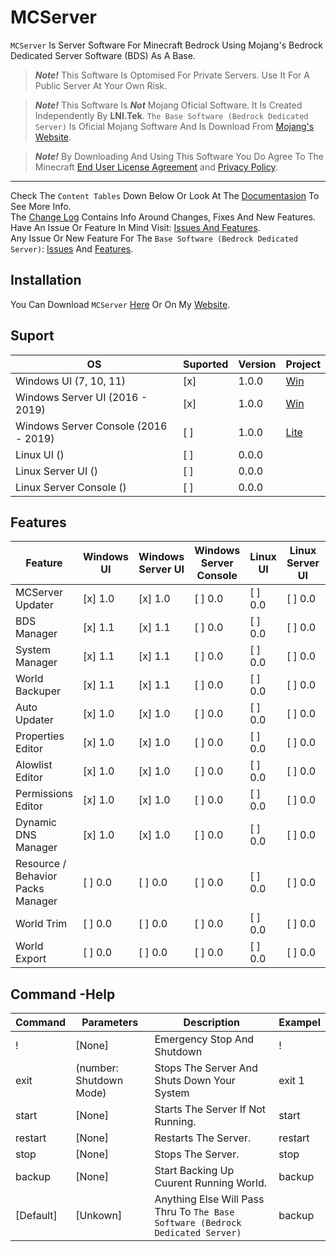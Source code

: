 ﻿# MCServer

`MCServer` Is Server Software For Minecraft Bedrock Using Mojang's Bedrock Dedicated Server Software (BDS) As A Base.

> ***Note!*** This Software Is Optomised For Private Servers. Use It For A Public Server At Your Own Risk.

> ***Note!*** This Software Is ***Not*** Mojang Oficial Software. It Is Created Independently By **LNI.Tek**.
`The Base Software (Bedrock Dedicated Server)` Is Oficial Mojang Software And Is Download From [Mojang's Website](https://www.minecraft.net/en-us/download/server/bedrock).

> ***Note!*** By Downloading And Using This Software You Do Agree To The Minecraft [End User License Agreement](https://minecraft.net/eula) and [Privacy Policy](https://go.microsoft.com/fwlink/?LinkId=521839).

---

Check The `Content Tables` Down Below Or Look At The [Documentasion](https://github.com/LNITek/MCServer/wiki) To See More Info.
<br/>
The [Change Log](https://github.com/LNITek/MCServer/blob/main/MCServer/ChangeLag.md) Contains Info Around Changes, Fixes And New Features.
<br/>
Have An Issue Or Feature In Mind Visit: [Issues And Features](https://github.com/LNITek/MCServer/issues).
<br/>
Any Issue Or New Feature For The `Base Software (Bedrock Dedicated Server)`: [Issues](https://bugs.mojang.com/projects/BDS/issues/BDS) And [Features](https://feedback.minecraft.net/).

## Installation
You Can Download `MCServer` [Here](https://github.com/LNITek/MCServer/releases) Or On My [Website](https://lnitek.com/Projects/zkEunhiFIqy4h1FVttEm).

## Suport
| OS									| Suported	| Version	| Project	|
| -----									| -----		| -----		| -----		|
| Windows UI (7, 10, 11)				| [x]		| 1.0.0		| [Win](https://github.com/LNITek/MCServer/blob/main/MCServer) |
| Windows Server UI (2016 - 2019)		| [x]		| 1.0.0		| [Win](https://github.com/LNITek/MCServer/blob/main/MCServer) |
| Windows Server Console (2016 - 2019)	| [ ]		| 1.0.0		| [Lite](https://github.com/LNITek/MCServer/blob/main/MCServer%20Lite) |
| Linux UI ()							| [ ]		| 0.0.0		|			|
| Linux Server UI ()					| [ ]		| 0.0.0		|			|
| Linux Server Console ()				| [ ]		| 0.0.0		|			|

## Features
| Feature								| Windows UI | Windows Server UI | Windows Server Console | Linux UI | Linux Server UI | Linux Server Console |
| -----									| -----		 | -----			 | -----				  | -----	 | ----- 		   | -----				  |
| MCServer Updater						| [x] 1.0 | [x] 1.0 | [ ] 0.0 | [ ] 0.0 | [ ] 0.0 | [ ] 0.0 |
| BDS Manager							| [x] 1.1 | [x] 1.1 | [ ] 0.0 | [ ] 0.0 | [ ] 0.0 | [ ] 0.0 |
| System Manager						| [x] 1.1 | [x] 1.1 | [ ] 0.0 | [ ] 0.0 | [ ] 0.0 | [ ] 0.0 |
| World Backuper						| [x] 1.1 | [x] 1.1 | [ ] 0.0 | [ ] 0.0 | [ ] 0.0 | [ ] 0.0 |
| Auto Updater							| [x] 1.0 | [x] 1.0 | [ ] 0.0 | [ ] 0.0 | [ ] 0.0 | [ ] 0.0 |
| Properties Editor						| [x] 1.0 | [x] 1.0 | [ ] 0.0 | [ ] 0.0 | [ ] 0.0 | [ ] 0.0 |
| Alowlist Editor						| [x] 1.0 | [x] 1.0 | [ ] 0.0 | [ ] 0.0 | [ ] 0.0 | [ ] 0.0 |
| Permissions Editor					| [x] 1.0 | [x] 1.0 | [ ] 0.0 | [ ] 0.0 | [ ] 0.0 | [ ] 0.0 |
| Dynamic DNS Manager					| [x] 1.0 | [x] 1.0 | [ ] 0.0 | [ ] 0.0 | [ ] 0.0 | [ ] 0.0 |
| Resource / Behavior Packs Manager		| [ ] 0.0 | [ ] 0.0 | [ ] 0.0 | [ ] 0.0 | [ ] 0.0 | [ ] 0.0 |
| World Trim							| [ ] 0.0 | [ ] 0.0 | [ ] 0.0 | [ ] 0.0 | [ ] 0.0 | [ ] 0.0 |
| World Export							| [ ] 0.0 | [ ] 0.0 | [ ] 0.0 | [ ] 0.0 | [ ] 0.0 | [ ] 0.0 |

## Command -Help
| Command	| Parameters				| Description																	| Exampel	|
| -----		| -----						| -----																			| -----		|
| !			| [None]					| Emergency Stop And Shutdown													| !		    |
| exit		| (number: Shutdown Mode)	| Stops The Server And Shuts Down Your System									| exit 1	|
| start		| [None]					| Starts The Server If Not Running.												| start		|
| restart	| [None]					| Restarts The Server.															| restart	|
| stop		| [None]					| Stops The Server.																| stop		|
| backup	| [None]					| Start Backing Up Cuurent Running World.										| backup	|
| [Default] | [Unkown]					| Anything Else Will Pass Thru To `The Base Software (Bedrock Dedicated Server)`| backup	|
